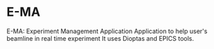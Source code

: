# E-MA
E-MA: Experiment Management Application 
Application to help user's beamline in real time experiment
It uses Dioptas and EPICS tools.  
